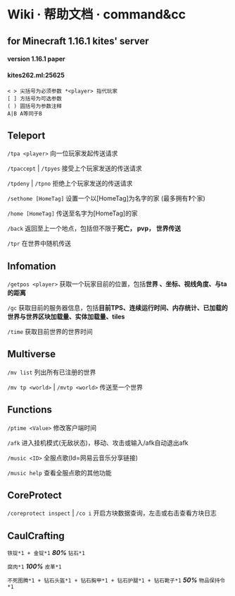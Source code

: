 

# Wiki · 帮助文档 · command&cc

## for Minecraft 1.16.1 kites' server
#### version 1.16.1 paper
#### kites262.ml:25625

```
< > 尖括号为必须参数 *<player> 指代玩家
[ ] 方括号为可选参数
( ) 圆括号为参数注释
A|B A等同于B
```

## Teleport

`/tpa <player>`					向一位玩家发起传送请求

`/tpaccept` | `/tpyes`			接受上个玩家发送的传送请求

`/tpdeny` | `/tpno`				拒绝上个玩家发送的传送请求

`/sethome [HomeTag]`			设置一个以[HomeTag]为名字的家 (最多拥有***1***个家)

`/home [HomeTag]`				传送至名字为[HomeTag]的家

`/back`										返回至上一个地点，包括但不限于**死亡， pvp， 世界传送**

`/tpr`											在世界中随机传送

## Infomation

`/getpos <player>`				获取一个玩家目前的位置，包括**世界 、坐标、视线角度、与ta的距离**

`/gc`											获取目前的服务器信息，包括**目前TPS、连续运行时间、内存统计、已加载的世界与世界区块加载量、实体加载量、tiles**

`/time`										获取目前世界的世界时间

## Multiverse

`/mv list`									列出所有已注册的世界

`/mv tp <world>` | `/mvtp <world>`	传送至一个世界

[^world]:	世界包括：re 主资源		world 主生存		redy 地狱资源  ???? 末地门被打开后开放资源末地

[^世界边界]:	*world* **3200**  *re* **32000**

## Functions

`/ptime <Value>`							修改客户端时间

`/afk`												进入挂机模式(无敌状态)，移动、攻击或输入/afk自动退出afk

`/music <ID>`									全服点歌(Id=网易云音乐分享链接)

`/music help`									查看全服点歌的其他功能

## CoreProtect

`/coreprotect inspect` | `/co i`	开启方块数据查询，左击或右击查看方块日志

[^方块日志]:	日志中包含了方块的历史数据  有玩家名、时间、操作等信息

[^co]:  View more, please move to  https://dev.bukkit.org/projects/coreprotect

## CaulCrafting

`铁锭*1 + 金锭*1`	***80%***	`钻石*1`

`腐肉*1`	***100%***	`皮革*1`

`不死图腾*1 + 钻石头盔*1 + 钻石胸甲*1 + 钻石护腿*1 + 钻石靴子*1`	***50%***	`物品保持令*1`

[^物品保持令]: 放置于背包内，死亡时消耗1个该物品并保留背包物品.

[^物品保持令]: 该物品维护初期玩家的人身，这将在未来被移除.
